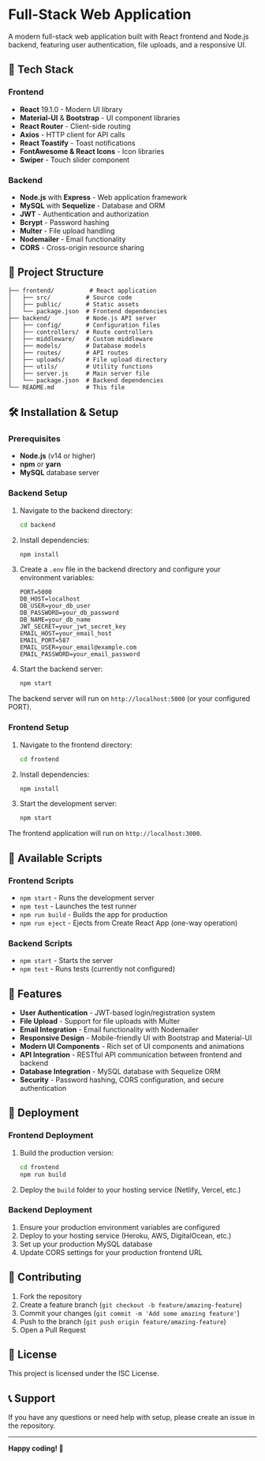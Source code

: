 # Full-Stack Web Application

A modern full-stack web application built with React frontend and Node.js backend, featuring user authentication, file uploads, and a responsive UI.

## 🚀 Tech Stack

### Frontend
- **React** 19.1.0 - Modern UI library
- **Material-UI** & **Bootstrap** - UI component libraries
- **React Router** - Client-side routing
- **Axios** - HTTP client for API calls
- **React Toastify** - Toast notifications
- **FontAwesome & React Icons** - Icon libraries
- **Swiper** - Touch slider component

### Backend
- **Node.js** with **Express** - Web application framework
- **MySQL** with **Sequelize** - Database and ORM
- **JWT** - Authentication and authorization
- **Bcrypt** - Password hashing
- **Multer** - File upload handling
- **Nodemailer** - Email functionality
- **CORS** - Cross-origin resource sharing

## 📁 Project Structure

```
├── frontend/          # React application
│   ├── src/          # Source code
│   ├── public/       # Static assets
│   └── package.json  # Frontend dependencies
├── backend/          # Node.js API server
│   ├── config/       # Configuration files
│   ├── controllers/  # Route controllers
│   ├── middleware/   # Custom middleware
│   ├── models/       # Database models
│   ├── routes/       # API routes
│   ├── uploads/      # File upload directory
│   ├── utils/        # Utility functions
│   ├── server.js     # Main server file
│   └── package.json  # Backend dependencies
└── README.md         # This file
```

## 🛠️ Installation & Setup

### Prerequisites
- **Node.js** (v14 or higher)
- **npm** or **yarn**
- **MySQL** database server

### Backend Setup

1. Navigate to the backend directory:
   ```bash
   cd backend
   ```

2. Install dependencies:
   ```bash
   npm install
   ```

3. Create a `.env` file in the backend directory and configure your environment variables:
   ```env
   PORT=5000
   DB_HOST=localhost
   DB_USER=your_db_user
   DB_PASSWORD=your_db_password
   DB_NAME=your_db_name
   JWT_SECRET=your_jwt_secret_key
   EMAIL_HOST=your_email_host
   EMAIL_PORT=587
   EMAIL_USER=your_email@example.com
   EMAIL_PASSWORD=your_email_password
   ```

4. Start the backend server:
   ```bash
   npm start
   ```

The backend server will run on `http://localhost:5000` (or your configured PORT).

### Frontend Setup

1. Navigate to the frontend directory:
   ```bash
   cd frontend
   ```

2. Install dependencies:
   ```bash
   npm install
   ```

3. Start the development server:
   ```bash
   npm start
   ```

The frontend application will run on `http://localhost:3000`.

## 🔧 Available Scripts

### Frontend Scripts
- `npm start` - Runs the development server
- `npm test` - Launches the test runner
- `npm run build` - Builds the app for production
- `npm run eject` - Ejects from Create React App (one-way operation)

### Backend Scripts
- `npm start` - Starts the server
- `npm test` - Runs tests (currently not configured)

## 🌟 Features

- **User Authentication** - JWT-based login/registration system
- **File Upload** - Support for file uploads with Multer
- **Email Integration** - Email functionality with Nodemailer
- **Responsive Design** - Mobile-friendly UI with Bootstrap and Material-UI
- **Modern UI Components** - Rich set of UI components and animations
- **API Integration** - RESTful API communication between frontend and backend
- **Database Integration** - MySQL database with Sequelize ORM
- **Security** - Password hashing, CORS configuration, and secure authentication

## 🚀 Deployment

### Frontend Deployment
1. Build the production version:
   ```bash
   cd frontend
   npm run build
   ```

2. Deploy the `build` folder to your hosting service (Netlify, Vercel, etc.)

### Backend Deployment
1. Ensure your production environment variables are configured
2. Deploy to your hosting service (Heroku, AWS, DigitalOcean, etc.)
3. Set up your production MySQL database
4. Update CORS settings for your production frontend URL

## 🤝 Contributing

1. Fork the repository
2. Create a feature branch (`git checkout -b feature/amazing-feature`)
3. Commit your changes (`git commit -m 'Add some amazing feature'`)
4. Push to the branch (`git push origin feature/amazing-feature`)
5. Open a Pull Request

## 📄 License

This project is licensed under the ISC License.

## 📞 Support

If you have any questions or need help with setup, please create an issue in the repository.

---

**Happy coding! 🎉**